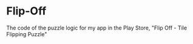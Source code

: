 # Flip-Off
The code of the puzzle logic for my app in the Play Store, "Flip Off - Tile Flipping Puzzle"
